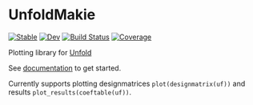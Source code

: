 # UnfoldMakie

[![Stable](https://img.shields.io/badge/docs-stable-blue.svg)](https://unfoldtoolbox.github.io/UnfoldMakie.jl/stable)
[![Dev](https://img.shields.io/badge/docs-dev-blue.svg)](https://unfoldtoolbox.github.io/UnfoldMakie.jl/dev)
[![Build Status](https://github.com/unfoldtoolbox/UnfoldMakie.jl/workflows/CI/badge.svg)](https://github.com/unfoldtoolbox/UnfoldMakie.jl/actions)
[![Coverage](https://codecov.io/gh/behinger/UnfoldMakie.jl/branch/master/graph/badge.svg)](https://codecov.io/gh/behinger/UnfoldMakie.jl)


Plotting library for [Unfold](https://github.com/unfoldtoolbox/unfold.jl/)


See [documentation](https://unfoldtoolbox.github.io/UnfoldMakie.jl/dev) to get started. 

Currently supports plotting designmatrices `plot(designmatrix(uf))` and results `plot_results(coeftable(uf))`.
